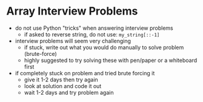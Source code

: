 # Array Interview Problems
- do not use Python "tricks" when answering interview problems
    * if asked to reverse string, do not use: ```my_string[::-1]```
- interview problems will seem very challenging
    * if stuck, write out what you would do manually to solve problem (brute-force)
    * highly suggested to try solving these with pen/paper or a whiteboard first
- if completely stuck on problem and tried brute forcing it
    * give it 1-2 days then try again
    * look at solution and code it out
    * wait 1-2 days and try problem again
